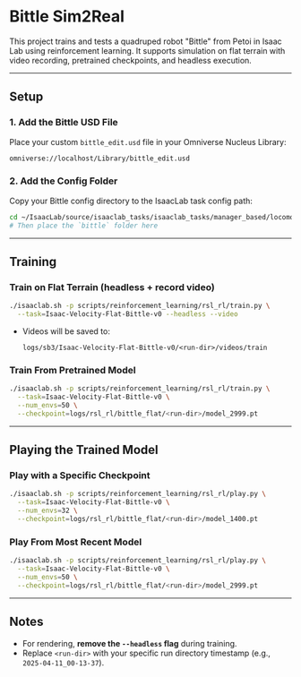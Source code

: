 # Bittle Sim2Real

This project trains and tests a quadruped robot "Bittle" from Petoi in Isaac Lab using reinforcement learning. It supports simulation on flat terrain with video recording, pretrained checkpoints, and headless execution.

---

## Setup

### 1. Add the Bittle USD File
Place your custom `bittle_edit.usd` file in your Omniverse Nucleus Library:

```bash
omniverse://localhost/Library/bittle_edit.usd
```

### 2. Add the Config Folder
Copy your Bittle config directory to the IsaacLab task config path:

```bash
cd ~/IsaacLab/source/isaaclab_tasks/isaaclab_tasks/manager_based/locomotion/velocity/config/
# Then place the `bittle` folder here
```

---

## Training

### Train on Flat Terrain (headless + record video)

```bash
./isaaclab.sh -p scripts/reinforcement_learning/rsl_rl/train.py \
  --task=Isaac-Velocity-Flat-Bittle-v0 --headless --video
```

- Videos will be saved to:
  ```
  logs/sb3/Isaac-Velocity-Flat-Bittle-v0/<run-dir>/videos/train
  ```

### Train From Pretrained Model

```bash
./isaaclab.sh -p scripts/reinforcement_learning/rsl_rl/train.py \
  --task=Isaac-Velocity-Flat-Bittle-v0 \
  --num_envs=50 \
  --checkpoint=logs/rsl_rl/bittle_flat/<run-dir>/model_2999.pt
```

---

## Playing the Trained Model

### Play with a Specific Checkpoint

```bash
./isaaclab.sh -p scripts/reinforcement_learning/rsl_rl/play.py \
  --task=Isaac-Velocity-Flat-Bittle-v0 \
  --num_envs=32 \
  --checkpoint=logs/rsl_rl/bittle_flat/<run-dir>/model_1400.pt
```

### Play From Most Recent Model

```bash
./isaaclab.sh -p scripts/reinforcement_learning/rsl_rl/play.py \
  --task=Isaac-Velocity-Flat-Bittle-v0 \
  --num_envs=50 \
  --checkpoint=logs/rsl_rl/bittle_flat/<run-dir>/model_2999.pt
```

---

## Notes

- For rendering, **remove the `--headless` flag** during training.
- Replace `<run-dir>` with your specific run directory timestamp (e.g., `2025-04-11_00-13-37`).
